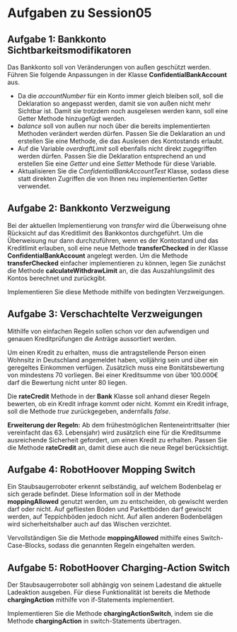 # Aufgaben zu Session05

## Aufgabe 1: Bankkonto Sichtbarkeitsmodifikatoren

Das Bankkonto soll von Veränderungen von außen geschützt werden. Führen Sie folgende Anpassungen in der Klasse **ConfidentialBankAccount** aus.

* Da die *accountNumber* für ein Konto immer gleich bleiben soll, soll die Deklaration so angepasst werden, damit sie von außen nicht mehr Sichtbar ist. Damit sie trotzdem noch ausgelesen werden kann, soll eine Getter Methode hinzugefügt werden.
* *balance* soll von außen nur noch über die bereits implementierten Methoden verändert werden dürfen. Passen Sie die Deklaration an und erstellen Sie eine Methode, die das Auslesen des Kontostands erlaubt.
* Auf die Variable *overdraftLimit* soll ebenfalls nicht direkt zugegriffen werden dürfen. Passen Sie die Deklaration entsprechend an und erstellen Sie eine *Getter* und eine *Setter* Methode für diese Variable.
* Aktualisieren Sie die *ConfidentialBankAccountTest* Klasse, sodass diese statt direkten Zugriffen die von Ihnen neu implementierten Getter verwendet.

## Aufgabe 2: Bankkonto Verzweigung

Bei der aktuellen Implementierung von *transfer* wird die Überweisung ohne Rücksicht auf das Kreditlimit des Bankkontos durchgeführt. Um die Überweisung nur dann durchzuführen, wenn es der Kontostand und das Kreditlimit erlauben, soll eine neue Methode **transferChecked** in der Klasse **ConfidentialBankAccount** angelegt werden.
Um die Methode **transferChecked** einfacher implementieren zu können, legen Sie zunächst die Methode **calculateWithdrawLimit** an, die das Auszahlungslimit des Kontos berechnet und zurückgibt.

Implementieren Sie diese Methode mithilfe von bedingten Verzweigungen.

## Aufgabe 3: Verschachtelte Verzweigungen

Mithilfe von einfachen Regeln sollen schon vor den aufwendigen und genauen Kreditprüfungen die Anträge aussortiert werden.

Um einen Kredit zu erhalten, muss die antragstellende Person einen Wohnsitz in Deutschland angemeldet haben, volljährig sein und über ein geregeltes Einkommen verfügen. Zusätzlich muss eine Bonitätsbewertung von mindestens 70 vorliegen. Bei einer Kreditsumme von über 100.000€ darf die Bewertung nicht unter 80 liegen.

Die **rateCredit** Methode in der **Bank** Klasse soll anhand dieser Regeln bewerten, ob ein Kredit infrage kommt oder nicht. Kommt ein Kredit infrage, soll die Methode *true* zurückgegeben, andernfalls *false*.


**Erweiterung der Regeln:**
Ab dem frühestmöglichen Renteneintrittsalter (hier vereinfacht das 63. Lebensjahr) wird zusätzlich eine für die Kreditsumme ausreichende Sicherheit gefordert, um einen Kredit zu erhalten.
Passen Sie die Methode **rateCredit** an, damit diese auch die neue Regel berücksichtigt.


## Aufgabe 4: RobotHoover Mopping Switch

Ein Staubsaugerroboter erkennt selbständig, auf welchem Bodenbelag er sich gerade befindet. Diese Information soll in der Methode **moppingAllowed** genutzt werden, um zu entscheiden, ob gewischt werden darf oder nicht. Auf gefliesten Böden und Parkettböden darf gewischt werden, auf Teppichböden jedoch nicht. Auf allen anderen Bodenbelägen wird sicherheitshalber auch auf das Wischen verzichtet.

Vervollständigen Sie die Methode **moppingAllowed** mithilfe eines Switch-Case-Blocks, sodass die genannten Regeln eingehalten werden.

## Aufgabe 5: RobotHoover Charging-Action Switch

Der Staubsaugerroboter soll abhängig von seinem Ladestand die aktuelle Ladeaktion ausgeben. Für diese Funktionalität ist bereits die Methode **chargingAction** mithilfe von if-Statements implementiert.

Implementieren Sie die Methode **chargingActionSwitch**, indem sie die Methode **chargingAction** in switch-Statements übertragen.